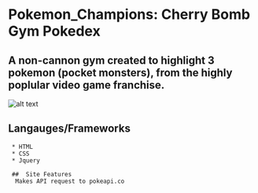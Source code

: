 # Pokemon_Champions: Cherry Bomb Gym Pokedex

## A non-cannon gym created to highlight 3 pokemon (pocket monsters), from the highly poplular video game franchise.

   
![alt text](https://upload.wikimedia.org/wikipedia/commons/thumb/9/98/International_Pok%C3%A9mon_logo.svg/1200px-International_Pok%C3%A9mon_logo.svg.png)


  ## Langauges/Frameworks
     * HTML
     * CSS
     * Jquery
   
     ##  Site Features
      Makes API request to pokeapi.co 
     
